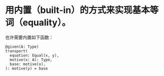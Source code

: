 # 用内置（built-in）的方式来实现基本等词（equality）。

也许需要内置如下函数：

``` cicada
@given(A: Type)
transport(
  equation: Equal(x, y),
  motive(x: A): Type,
  base: motive(x),
): motive(y) = base
```
